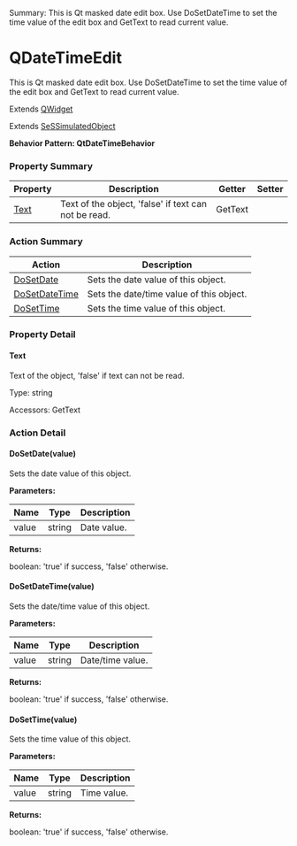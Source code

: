 Summary: This is Qt masked date edit box. Use DoSetDateTime to set the time value of the edit box and GetText to read current value.

# QDateTimeEdit

This is Qt masked date edit box. Use DoSetDateTime to set the time value of the edit box and GetText to read current value.
 
Extends [QWidget](QWidget.md)

Extends [SeSSimulatedObject](SeSSimulatedObject.md)





**Behavior Pattern: QtDateTimeBehavior**


<!-- ============================== property summary ========================== -->

	

### Property Summary

| **Property** | **Description** | **Getter** | **Setter** |
| ------------ | --------------- | ---------- | ---------- |
| [Text](#Text) | Text of the object, 'false' if text can not be read. | GetText |  |



	
<!-- ============================== action summary ========================== -->



### Action Summary

|  **Action** | **Description** | 
| ----------- | --------------- |
|	[DoSetDate](#DoSetDate) | Sets the date value of this object. |
|	[DoSetDateTime](#DoSetDateTime) | Sets the date/time value of this object. |
|	[DoSetTime](#DoSetTime) | Sets the time value of this object. |




<!-- ============================== property detail ========================== -->
	
### Property Detail
		
<a name="Text"></a>
#### Text


Text of the object, 'false' if text can not be read.

			
	
			
Type: string
			
			
Accessors: GetText
			
		
	
	
<!-- ============================== action detail ========================== -->
	
### Action Detail
		
<a name="DoSetDate"></a>    
#### DoSetDate(value)

Sets the date value of this object.


**Parameters:**

|	**Name** | **Type** | **Description** |
| ---------- | -------- | --------------- |
| value | string |	Date value. |




**Returns:**

boolean: 'true' if success, 'false' otherwise.



<a name="see.also.qdatetimeedit.dosetdate"></a>

<a name="DoSetDateTime"></a>    
#### DoSetDateTime(value)

Sets the date/time value of this object.


**Parameters:**

|	**Name** | **Type** | **Description** |
| ---------- | -------- | --------------- |
| value | string |	Date/time value. |




**Returns:**

boolean: 'true' if success, 'false' otherwise.



<a name="see.also.qdatetimeedit.dosetdatetime"></a>

<a name="DoSetTime"></a>    
#### DoSetTime(value)

Sets the time value of this object.


**Parameters:**

|	**Name** | **Type** | **Description** |
| ---------- | -------- | --------------- |
| value | string |	Time value. |




**Returns:**

boolean: 'true' if success, 'false' otherwise.



<a name="see.also.qdatetimeedit.dosettime"></a>

	

